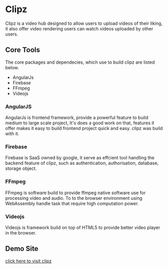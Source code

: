 # Clipz
Clipz is a video hub designed to allow users to upload videos of their liking, it also offer video rendering
users can watch videos uploaded by other users.

## Core Tools
The core packages and dependecies, which use to build clipz are listed below.

- AngularJs
- Firebase
- FFmpeg
- Videojs

### AngularJS
AngularJs is frontend framework, provide a powerful feature to build medium to large scale project,
It's does a good work on that, features it offer makes it easy to build frontend project quick and easy.
clipz was build with it.

### Firebase
Firebase is SaaS owned by google, it serve as effcient tool handling the backend feature of clipz, such as
authentication, authorisation, database, storage object.

### FFmpeg
FFmpeg is software build to provide  ffmpeg native software use for processing video and audio. To to the browser environment using WebAssembly handle task that require high computation power.

### Videojs
Videojs is framework build on top of HTML5 to provide better video player in the browser.

## Demo Site

[click here to visit clipz](https://clipz-ten-sandy.vercel.app/)
